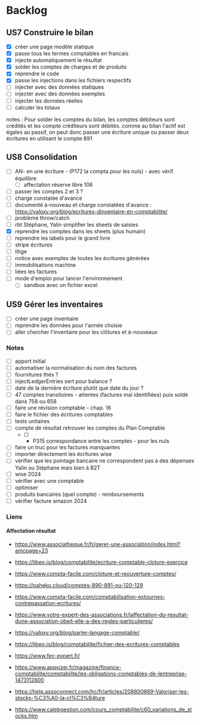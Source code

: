 # Backlog

## US7 Construire le bilan
- [x] créer une page modèle statique
- [x] passe tous les termes comptables en francais
- [x] injecte automatiquement le résultat
- [x] solder les comptes de charges et de produits 
- [x] reprendre le code 
- [x] passe les injections dans les fichiers respectifs
- [ ] injecter avec des données statiques
- [ ] injecter avec des données exemples
- [ ] injecter les données réelles
- [ ] calculer les totaux

notes : Pour solder les comptes du bilan, les comptes débiteurs sont crédités et les compte créditeurs sont débités. comme au bilan l'actif est égales au passif, on peut donc passer une écriture unique ou passer deux écritures en utilisant le compte 891

## US8 Consolidation
- [ ] AN- en une écriture - (P172 la compta pour les nuls) - avec vérif. équilibre
  - [ ] affectation réserve libre 106
- [ ] passer les comptes 2 et 3 ?
- [ ] charge constatée d'avance
- [ ] documenté à-nouveau et charge constatées d'avance : https://valoxy.org/blog/ecritures-dinventaire-en-comptabilite/
- [ ] problème throw/catch
- [ ] rbt Stéphane, Yalin simplifier les sheets de saisies
- [x] reprendre les comptes dans les sheets (plus humain)
- [ ] reprendre les labels pour le grand livre
- [ ] stripe écritures
- [ ] litige
- [ ] notice avec exemples de toutes les écritures générées
- [ ] immobilisations machine
- [ ] liées les factures
- [ ] mode d'emploi pour lancer l'environnement
  - [ ] sandbox avec un fichier excel

## US9 Gérer les inventaires
- [ ] créer une page inventaire
- [ ] reprendre les données pour l'année choisie
- [ ] aller chercher l'inventaire pour les clôtures et à-nouveaux

### Notes
- [ ] apport initial
- [ ] automatiser la normalisation du nom des factures
- [ ] fournitures thés ?
- [ ] injectLedgerEntries sert pour balance ?
- [ ] date de la dernière écriture plutôt que date du jour ?
- [ ] 47 comptes transitoires - attentes (factures mal identifiées) puis soldé dans 758 ou 658
- [ ] faire une révision comptable - chap. 16
- [ ] faire le fichier des écritures comptables
- [ ] tests unitaires
- [ ] compte de résultat retrouver les comptes du Plan Comptable
    - [ ] - P315 correspondance entre les comptes - pour les nuls
- [ ] faire un truc pour les factures manquantes
- [ ] importer directement les écritures wise
- [ ] vérifier que les pointage bancaire ne correspondent pas à des dépenses Yalin ou Stéphane mais bien à B2T
- [ ] wise 2024
- [ ] vérifier avec une comptable
- [ ] optimiser 
- [ ] produits bancaires (quel compte) - remboursements
- [ ] vérifier facture amazon 2024

### Liens

#### Affectation résultat
- https://www.associatheque.fr/fr/gerer-une-association/index.html?amcpage=23
- https://libeo.io/blog/comptabilite/ecriture-comptable-cloture-exercice
- https://www.compta-facile.com/cloture-et-reouverture-comptes/
- https://paheko.cloud/comptes-890-891-ou-120-129
- https://www.compta-facile.com/comptabilisation-extournes-contrepassation-ecritures/
- https://www.votre-expert-des-associations.fr/laffectation-du-resultat-dune-association-obeit-elle-a-des-regles-particulieres/

- https://valoxy.org/blog/parler-langage-comptable/
- https://libeo.io/blog/comptabilite/fichier-des-ecritures-comptables
- https://www.fec-expert.fr/
- https://www.appvizer.fr/magazine/finance-comptabilite/comptabilite/les-obligations-comptables-de-lentreprise-1473112800
- https://help.assoconnect.com/hc/fr/articles/208800669-Valoriser-les-stocks-%C3%A0-la-cl%C3%B4ture
- https://www.calebgestion.com/cours_comptabilite/c60_variations_de_stocks.htm
